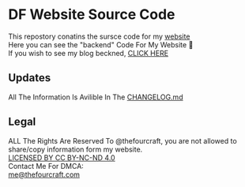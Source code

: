 # DF Website Source Code
This repostory conatins the sursce code for my [website](https://www.thefourcraft.com)\
Here you can see the "backend" Code For My Website 🙂\
If you wish to see my blog beckned, [CLICK HERE](https://github.com/theforucraft/DF-Blog)
## Updates
All The Information Is Avilible In The [CHANGELOG.md](CHANGELOG.md)

## Legal
ALL The Rights Are Reserved To @thefourcraft, you are not allowed to share/copy information form my website.\
[LICENSED BY CC BY-NC-ND 4.0](LICENSE.md)\
Contact Me For DMCA:\
me@thefourcraft.com